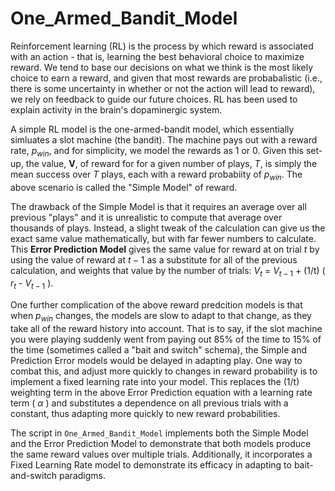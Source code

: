 # One_Armed_Bandit_Model

Reinforcement learning (RL) is the process by which reward is associated with an action - that is, learning the best behavioral choice to maximize reward. We tend to base our decisions on what we think is the most likely choice to earn a reward, and given that most rewards are probabalistic (i.e., there is some uncertainty in whether or not the action will lead to reward), we rely on feedback to guide our future choices. RL has been used to explain activity in the brain's dopaminergic system. 

A simple RL model is the one-armed-bandit model, which essentially simluates a slot machine (the bandit). The machine pays out with a reward rate, $p_{win}$, and for simplicity, we model the rewards as 1 or 0. Given this set-up, the value, **V**, of reward for for a given number of plays, $T$, is simply the mean success over $T$ plays, each with a reward probabiity of $p_{win}$. The above scenario is called the "Simple Model" of reward. 

The drawback of the Simple Model is that it requires an average over all previous "plays" and it is unrealistic to compute that average over thousands of plays. Instead, a slight tweak of the calculation can give us the exact same value mathematically, but with far fewer numbers to calculate. This **Error Prediction Model** gives the same value for reward at on trial $t$ by using the value of reward at $t-1$ as a substitute for all of the previous calculation, and weights that value by the number of trials: $V_{t}$ = $V_{t-1}$ + (1/t) ( $r_{t}$ - $V_{t-1}$ ). 

One further complication of the above reward predcition models is that when $p_{win}$ changes, the models are slow to adapt to that change, as they take all of the reward history into account. That is to say, if the slot machine you were playing suddenly went from paying out 85% of the time to 15% of the time (sometimes called a "bait and switch" schema), the Simple and Prediction Error models would be delayed in adapting play. One way to combat this, and adjust more quickly to changes in reward probability is to implement a fixed learning rate into your model. This replaces the (1/t) weighting term in the above Error Prediction equation with a learning rate term ( $\alpha$ ) and substitutes a dependence on all previous trials with a constant, thus adapting more quickly to new reward probabilities. 

The script in `One_Armed_Bandit_Model` implements both the Simple Model and the Error Prediction Model to demonstrate that both models produce the same reward values over multiple trials. Additionally, it incorporates a Fixed Learning Rate model to demonstrate its efficacy in adapting to bait-and-switch paradigms. 

